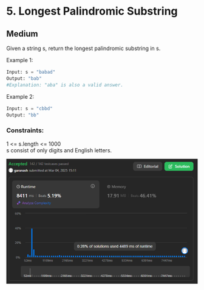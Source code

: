 # 5. Longest Palindromic Substring
## Medium

Given a string s, return the longest palindromic substring in s.

Example 1:
```python
Input: s = "babad"
Output: "bab"
#Explanation: "aba" is also a valid answer.
```
Example 2:
```python
Input: s = "cbbd"
Output: "bb"
```

### Constraints:

1 <= s.length <= 1000  
s consist of only digits and English letters.

![img.png](../result_img/img5.png)